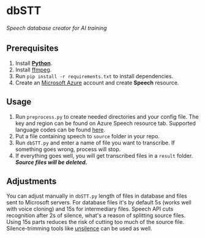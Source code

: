 # dbSTT
###### Speech database creator for AI training
## Prerequisites
1. Install [**Python**](https://www.python.org/downloads/).
2. Install [ffmpeg](http://ffmpeg.org/download.html).
3. Run `pip install -r requirements.txt` to install dependencies.
4. Create an [Microsoft Azure](https://azure.microsoft.com/pl-pl/free/) account and create **Speech** resource.
## Usage
1. Run `preprocess.py` to create needed directories and your config file.
The key and region can be found on Azure Speech resource tab.
Supported language codes can be found [here](https://docs.microsoft.com/en-us/azure/cognitive-services/speech-service/language-support#speech-to-text).
2. Put a file containing speech to `source` folder in your repo.
3. Run `dbSTT.py` and enter a name of file you want to transcribe. If something goes wrong, process will stop.
4. If everything goes well, you will get transcribed files in a `result` folder. ***Source files will be deleted.***
## Adjustments
You can adjust manually in `dbSTT.py` length of files in database and files sent to Microsoft servers. 
For database files it's by default 5s (works well with voice cloning) and 15s for intermediary files.
Speech API cuts recognition after 2s of silence, what's a reason of splitting source files.
Using 15s parts reduces the risk of cutting too much of the source file.
Silence-trimming tools like [unsilence](https://github.com/lagmoellertim/unsilence) can be used as well.

